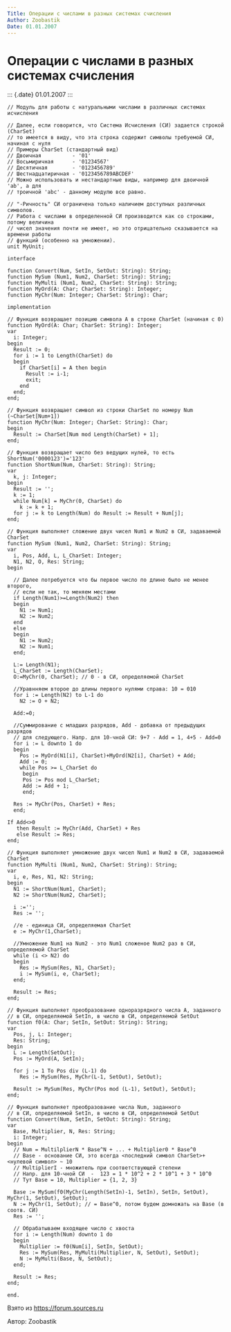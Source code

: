 ```yaml
---
Title: Операции с числами в разных системах счисления
Author: Zoobastik
Date: 01.01.2007
---
```



Операции с числами в разных системах счисления
==============================================

::: {.date}
01.01.2007
:::

    // Модуль для работы с натуральными числами в различных системах исчисления
     
    // Далее, если говорится, что Система Исчисления (СИ) задается строкой (CharSet)
    // то имеется в виду, что эта строка содержит символы требуемой СИ, начиная с нуля
    // Примеры CharSet (стандартный вид)
    // Двоичная          - '01'
    // Восьмиричная      - '01234567'
    // Десятичная        - '0123456789'
    // Шестнадцатиричная - '0123456789ABCDEF'
    // Можно использовать и нестандартные виды, например для двоичной 'ab', а для
    // троичной 'abc' - данному модулю все равно.
     
    // "-Ричность" СИ ограничена только наличием доступных различных символов.
    // Работа с числами в определенной СИ производится как со строками, потому величина
    // чисел значения почти не имеет, но это отрицательно сказывается на времени работы
    // функций (особенно на умножении).
    unit MyUnit;
     
    interface
     
    function Convert(Num, SetIn, SetOut: String): String;
    function MySum (Num1, Num2, CharSet: String): String;
    function MyMulti (Num1, Num2, CharSet: String): String;
    function MyOrd(A: Char; CharSet: String): Integer;
    function MyChr(Num: Integer; CharSet: String): Char;
     
    implementation
     
    // Функция возвращает позицию символа A в строке CharSet (начиная с 0)
    function MyOrd(A: Char; CharSet: String): Integer;
    var
      i: Integer;
    begin
      Result := 0;
      for i := 1 to Length(CharSet) do
      begin
        if CharSet[i] = A then begin
          Result := i-1;
          exit;
        end
      end;
    end;
     
    // Функция возвращает символ из строки CharSet по номеру Num (~CharSet[Num+1])
    function MyChr(Num: Integer; CharSet: String): Char;
    begin
      Result := CharSet[Num mod Length(CharSet) + 1];
    end;
     
    // Функция возвращает число без ведущих нулей, то есть ShortNum('0000123')='123'
    function ShortNum(Num, CharSet: String): String;
    var
      k, j: Integer;
    begin
      Result := '';
      k := 1;
      while Num[k] = MyChr(0, CharSet) do
        k := k + 1;
      for j := k to Length(Num) do Result := Result + Num[j];
    end;
     
    // Функция выполняет сложение двух чисел Num1 и Num2 в СИ, задаваемой CharSet
    function MySum (Num1, Num2, CharSet: String): String;
    var
      i, Pos, Add, L, L_CharSet: Integer;
      N1, N2, O, Res: String;
    begin
     
      // Далее потребуется что бы первое число по длине было не менее второго,
      // если не так, то меняем местами
      if Length(Num1)>=Length(Num2) then
      begin
        N1 := Num1;
        N2 := Num2;
      end
      else
      begin
        N1 := Num2;
        N2 := Num1;
      end;
     
      L:= Length(N1);
      L_CharSet := Length(CharSet);
      O:=MyChr(0, CharSet); // 0 - в СИ, определяемой CharSet
     
      //Уравнняем второе до длины первого нулями справа: 10 = 010
      for i := Length(N2) to L-1 do
        N2 := O + N2;
     
      Add:=0;
     
      //Суммирование с младших разрядов, Add - добавка от предыдущих разрядов
      // для следующего. Напр. для 10-чной СИ: 9+7 - Add = 1, 4+5 - Add=0
      for i := L downto 1 do
      begin
        Pos := MyOrd(N1[i], CharSet)+MyOrd(N2[i], CharSet) + Add;
        Add := 0;
        while Pos >= L_CharSet do
         begin
         Pos := Pos mod L_CharSet;
         Add := Add + 1;
         end;
     
      Res := MyChr(Pos, CharSet) + Res;
      end;
     
    If Add<>0
       then Result := MyChr(Add, CharSet) + Res
       else Result := Res;
    end;
     
    // Функция выполняет умножение двух чисел Num1 и Num2 в СИ, задаваемой CharSet
    function MyMulti (Num1, Num2, CharSet: String): String;
    var
      i, e, Res, N1, N2: String;
    begin
      N1 := ShortNum(Num1, CharSet);
      N2 := ShortNum(Num2, CharSet);
     
      i :='';
      Res := '';
     
      //e - единица СИ, определяемая CharSet
      e := MyChr(1,CharSet);
     
      //Умножение Num1 на Num2 - это Num1 сложеное Num2 раз в СИ, определяемой CharSet
      while (i <> N2) do
      begin
        Res := MySum(Res, N1, CharSet);
        i := MySum(i, e, CharSet);
      end;
     
      Result := Res;
    end;
     
    // Функция выполняет преобразование одноразрядного числа A, заданного
    // в СИ, определяемой SetIn, в число в СИ, определяемой SetOut
    function f0(A: Char; SetIn, SetOut: String): String;
    var
      Pos, j, L: Integer;
      Res: String;
    begin
      L := Length(SetOut);
      Pos := MyOrd(A, SetIn);
     
      for j := 1 To Pos div (L-1) do
        Res := MySum(Res, MyChr(L-1, SetOut), SetOut);
     
      Result := MySum(Res, MyChr(Pos mod (L-1), SetOut), SetOut);
    end;
     
    // Функция выполняет преобразование числа Num, заданного
    // в СИ, определяемой SetIn, в число в СИ, определяемой SetOut
    function Convert(Num, SetIn, SetOut: String): String;
    var
      Base, Multiplier, N, Res: String;
      i: Integer;
    begin
      // Num = MultilplierN * Base^N + ... + Multiplier0 * Base^0
      // Base - основание СИ, это всегда <последний символ CharSet>+<нулевой символ> ~ 10
      // MultiplierI - множитель при соответствующей степени
      // Напр. для 10-чной СИ  -  123 = 1 * 10^2 + 2 * 10^1 + 3 * 10^0
      // Тут Base = 10, Multiplier = {1, 2, 3}
     
      Base := MySum(f0(MyChr(Length(SetIn)-1, SetIn), SetIn, SetOut), MyChr(1, SetOut), SetOut);
      N := MyChr(1, SetOut); // = Base^0, потом будем домножать на Base (в соотв. СИ)
      Res := '';
     
      // Обрабатываем входящее число с хвоста
      for i := Length(Num) downto 1 do
      begin
        Multiplier := f0(Num[i], SetIn, SetOut);
        Res := MySum(Res, MyMulti(Multiplier, N, SetOut), SetOut);
        N := MyMulti(Base, N, SetOut);
      end;
     
      Result := Res;
    end;
     
    end.

 

Взято из <https://forum.sources.ru>

Автор: Zoobastik
